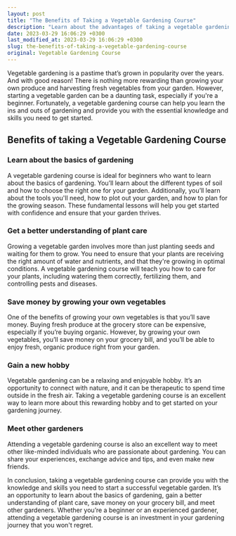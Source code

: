 ```yaml
---
layout: post
title: "The Benefits of Taking a Vegetable Gardening Course"
description: "Learn about the advantages of taking a vegetable gardening course and discover some essential skills and knowledge that you’ll gain from it."
date: 2023-03-29 16:06:29 +0300
last_modified_at: 2023-03-29 16:06:29 +0300
slug: the-benefits-of-taking-a-vegetable-gardening-course
original: Vegetable Gardening Course
---
```

Vegetable gardening is a pastime that’s grown in popularity over the years. And with good reason! There is nothing more rewarding than growing your own produce and harvesting fresh vegetables from your garden. However, starting a vegetable garden can be a daunting task, especially if you're a beginner. Fortunately, a vegetable gardening course can help you learn the ins and outs of gardening and provide you with the essential knowledge and skills you need to get started. 

## Benefits of taking a Vegetable Gardening Course 

### Learn about the basics of gardening 
A vegetable gardening course is ideal for beginners who want to learn about the basics of gardening. You’ll learn about the different types of soil and how to choose the right one for your garden. Additionally, you’ll learn about the tools you'll need, how to plot out your garden, and how to plan for the growing season. These fundamental lessons will help you get started with confidence and ensure that your garden thrives.

### Get a better understanding of plant care 
Growing a vegetable garden involves more than just planting seeds and waiting for them to grow. You need to ensure that your plants are receiving the right amount of water and nutrients, and that they're growing in optimal conditions. A vegetable gardening course will teach you how to care for your plants, including watering them correctly, fertilizing them, and controlling pests and diseases.

### Save money by growing your own vegetables 
One of the benefits of growing your own vegetables is that you’ll save money. Buying fresh produce at the grocery store can be expensive, especially if you’re buying organic. However, by growing your own vegetables, you’ll save money on your grocery bill, and you’ll be able to enjoy fresh, organic produce right from your garden. 

### Gain a new hobby 
Vegetable gardening can be a relaxing and enjoyable hobby. It’s an opportunity to connect with nature, and it can be therapeutic to spend time outside in the fresh air. Taking a vegetable gardening course is an excellent way to learn more about this rewarding hobby and to get started on your gardening journey.

### Meet other gardeners 
Attending a vegetable gardening course is also an excellent way to meet other like-minded individuals who are passionate about gardening. You can share your experiences, exchange advice and tips, and even make new friends.

In conclusion, taking a vegetable gardening course can provide you with the knowledge and skills you need to start a successful vegetable garden. It’s an opportunity to learn about the basics of gardening, gain a better understanding of plant care, save money on your grocery bill, and meet other gardeners. Whether you’re a beginner or an experienced gardener, attending a vegetable gardening course is an investment in your gardening journey that you won't regret.
